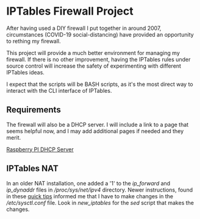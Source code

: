 # IPTables Firewall Project

After having used a DIY firewall I put together in around
2007, circumstances (COVID-19 social-distancing) have provided
an opportunity to rething my firewall.

This project will provide a much better environment for managing
my firewall.  If there is no other improvement, having the IPTables
rules under source control will increase the safety of experimenting
with different IPTables ideas.

I expect that the scripts will be BASH scripts, as it's the most
direct way to interact with the CLI interface of IPTables.

## Requirements

The firewall will also be a DHCP server.  I will include a link
to a page that seems helpful now, and I may add additional pages
if needed and they merit.

[Raspberry PI DHCP Server](http://www.noveldevices.co.uk/rp-dhcp-server)

## IPTables NAT

In an older NAT installation, one added a '1' to the *ip_forward*
and *ip_dynaddr* files in */proc/sys/net/ipv4* directory.  Newer
instructions, found in these [quick tips](https://www.revsys.com/writings/quicktips/nat.html)
informed me that I have to make changes in the
*/etc/sysctl.conf* file.  Look in *new_iptables* for the
*sed* script that makes the changes.